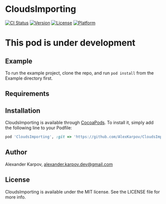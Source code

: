 # CloudsImporting

[![CI Status](https://img.shields.io/travis/alexkarpov/CloudsImporting.svg?style=flat)](https://travis-ci.org/alexkarpov/CloudsImporting)
[![Version](https://img.shields.io/cocoapods/v/CloudsImporting.svg?style=flat)](https://cocoapods.org/pods/CloudsImporting)
[![License](https://img.shields.io/cocoapods/l/CloudsImporting.svg?style=flat)](https://cocoapods.org/pods/CloudsImporting)
[![Platform](https://img.shields.io/cocoapods/p/CloudsImporting.svg?style=flat)](https://cocoapods.org/pods/CloudsImporting)

# This pod is under development

## Example

To run the example project, clone the repo, and run `pod install` from the Example directory first.

## Requirements

## Installation

CloudsImporting is available through [CocoaPods](https://cocoapods.org). To install
it, simply add the following line to your Podfile:

```ruby
pod 'CloudsImporting', :git => 'https://github.com/AlexKarpov/CloudsImporting.git'
```

## Author

Alexander Karpov, alexander.karpov.dev@gmail.com

## License

CloudsImporting is available under the MIT license. See the LICENSE file for more info.

